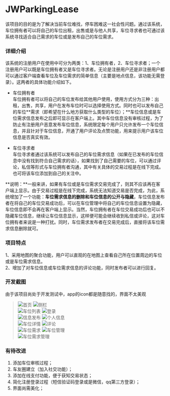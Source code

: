 # JWParkingLease   
该项目的目的是为了解决当前车位难找，停车困难这一社会性问题。通过该系统，车位拥有者可以将自己的车位出租，出售或是与他人共享，车位寻求者也可通过该系统寻找适合自己需求的车位或是发布自己的车位需求。   

### 详细介绍   
该系统的注册用户在使用中可分为两类：1、车位拥有者，2、车位寻求者；一个注册用户可以既是车位拥有者又是车位寻求者。无论是注册用户还是非注册用户都可以通过客户端查看车位及车位需求的简单信息（主要是地点信息，该功能无需登录）。这两者的具体功能介绍如下。   

*	车位拥有者   
车位拥有者可以将自己的车位发布给其他用户使用，使用方式分为三种：出租，出售，共享，用户在发布车位时可以选择使用方式。同时也可以发布自己的车位**需求（即希望在什么地方获取什么类型的车位）；**车位信息或是车位需求信息发布之后即可显示在客户端上。其中车位信息没有审核过程，为了防止有注册用户恶意发布车位信息，系统限定每个用户只允许发布一个车位信息，并且针对于车位信息，开通了用户评论及点赞功能，用来提示用户该车位信息是否真实有效。   

*	车位寻求者   
车位寻求者通过该系统可以发布自己的车位需求信息（如果在已发布的车位信息中没有找到符合自己需求的话），如果找到了自己需要的车位，可以通过评论，私信等形式与车位拥有者沟通，其中有关具体的交易过程是在线下完成。也可将该车位添加到自己的关注中。   

**说明：**一般来讲，如果有车位或是车位需求交易完成了，则其不应该再在客户端上显示。由于交易过程是在线下完成，系统无法知道交易是否完成，为此，系统增加了一个功能：**车位需求信息的删除和车位信息的公开与隐藏**，车位信息发布者在将自己的车位交易成功后，可以在车位管理中将自己的车位信息设置为隐藏，车位信息即不会再在客户端上显示。当然，车位拥有者在车位交易成功后也可以不隐藏车位信息，继续让车位信息显示，这样便可能会继续收到私信或评论，这对车位拥有者来说是一种打扰。同时，车位需求发布者在交易完成后，直接将该车位需求信息删除就可。   

### 项目特点
1、采用地图的聚合功能，用户可以直观的在地图上查看自己所在位置周边的车位或是车位需求信息。  
2、增加了对车位信息或车位需求信息的评论功能，同时发布者可以进行回复。   

### 开发截图   
由于该项目尚处于开发测试中，app的icon都是随意找的，界面不太美观   
> ![首页](./JWParkingLease图片/IMG_0027.jpg)
> ![侧栏](./JWParkingLease图片/IMG_0029.jpg)   
> ![车位列表](./JWParkingLease图片/IMG_0031.jpg)
> ![登录](./JWParkingLease图片/IMG_0028.jpg)   
> ![信息发布](./JWParkingLease图片/IMG_0032.jpg)
> ![个人信息](./JWParkingLease图片/IMG_0038.jpg)    
> ![车位详情](./JWParkingLease图片/IMG_0033.jpg)
> ![评论](./JWParkingLease图片/IMG_0034.jpg)   
> ![车位需求](./JWParkingLease图片/IMG_0035.jpg)
> ![车位管理](./JWParkingLease图片/IMG_0036.jpg)   
> ![车位需求管理](./JWParkingLease图片/IMG_0037.jpg)

### 有待改进

1.  添加车位审核过程；   
2.  车友圈建立（加入社交功能）；   
3.  添加在线支付功能，便于获知交易状态；   
4.  简化注册登录过程（短信验证码登录或是微信，qq第三方登录）；  
5.  界面尚需美化；